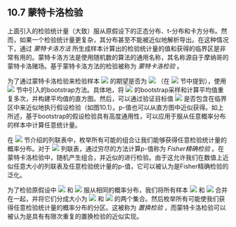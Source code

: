 ## 10.7 蒙特卡洛检验

上面引入的检验统计量（大致）服从原假设下的正态分布、t-分布和卡方分布。然而，如果一个检验统计量更复杂，其分布甚至不能被近似地解析导出。在这种情况下，通过 *蒙特卡洛方法* 所生成样本计算出的检验统计量的值和获得的临界区是非常有用的。蒙特卡洛方法是使用随机数的算法的通用名称，其名称源自于摩纳哥的蒙特卡洛赌场。基于蒙特卡洛方法的检验被称为 *蒙特卡洛检验* 。

为了通过蒙特卡洛检验来检验样本 <img src="http://latex.codecogs.com/gif.latex?\mathfrak{D}=\left\{x_1,\ldots,x_n\right\}" style="border:none;"> 的期望是否为 <img src="http://latex.codecogs.com/gif.latex?\mu" style="border:none;"> （在 <img src="http://latex.codecogs.com/gif.latex?10.2" style="border:none;"> 节中提到），使用 <img src="http://latex.codecogs.com/gif.latex?9.3.2" style="border:none;"> 节中引入的bootstrap方法。具体地，将 <img src="http://latex.codecogs.com/gif.latex?\mathfrak{D}=\left\{x_1,\ldots,x_n\right\}" style="border:none;"> 的bootstrap采样和计算平均值重复多次，并构建平均值的直方图。然后，可以通过验证目标值 <img src="http://latex.codecogs.com/gif.latex?\mu" style="border:none;"> 是否包含在临界区中来近似地执行假设检验（如图10.1）。p-值也可以从直方图中近似获得。如上所述，基于bootstrap的假设检验具有高度通用性，可以应用于服从任意概率分布的样本中计算任意统计量。

在 <img src="http://latex.codecogs.com/gif.latex?10.4" style="border:none;"> 节介绍的列联表中，枚举所有可能的组合让我们能够获得任意检验统计量的概率分布。对于 <img src="http://latex.codecogs.com/gif.latex?2\times2" style="border:none;"> 列联表，通过穷尽的方法计算p-值称为 *Fisher精确检验* 。在蒙特卡洛检验中，随机产生组合，并近似的进行检验。由于这允许我们在数值上近似任意大小的列联表及任意检验统计量的p-值，它可以被认为是Fisher精确检验的泛化。

为了检验原假设中 <img src="http://latex.codecogs.com/gif.latex?\mathfrak{D}=\left\{x_1,\ldots,x_n\right\}" style="border:none;"> 和 <img src="http://latex.codecogs.com/gif.latex?\mathfrak{{D}'}=\left\{{x}'_1,\ldots,{x}'_{{n}'}\right\}" style="border:none;"> 服从相同的概率分布，我们将所有样本 <img src="http://latex.codecogs.com/gif.latex?x_1,\ldots,x_n" style="border:none;"> 和 <img src="http://latex.codecogs.com/gif.latex?{x}'_1,\ldots,{x}'_{{n}'}" style="border:none;"> 合并在一起，并将它们分成大小为 <img src="http://latex.codecogs.com/gif.latex?n" style="border:none;"> 和 <img src="http://latex.codecogs.com/gif.latex?{n}'" style="border:none;"> 的两个集合。然后枚举所有可能使我们获得任意检验统计量的概率分布的分区。这被称为 *置换检验* ，而蒙特卡洛检验可以被认为是具有有限次重复的置换检验的近似实现。
